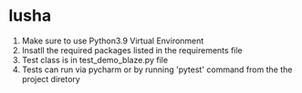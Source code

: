 # lusha
1. Make sure to use Python3.9 Virtual Environment
2. Insatll the required packages listed in the requirements file
3. Test class is in test_demo_blaze.py file
4. Tests can run via pycharm or by running 'pytest' command from the the project diretory
